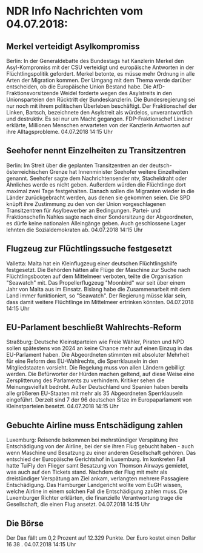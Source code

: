 # NDR Info Nachrichten vom 04.07.2018:


## Merkel verteidigt Asylkompromiss
Berlin: In der Generaldebatte des Bundestags hat Kanzlerin Merkel den Asyl-Kompromiss mit der CSU verteidigt und europäische Antworten in der Flüchtlingspolitik gefordert. Merkel betonte, es müsse mehr Ordnung in alle Arten der Migration kommen. Der Umgang mit dem Thema werde darüber entscheiden, ob die Europäische Union Bestand habe. Die AfD-Fraktionsvorsitzende Weidel forderte wegen des Asylstreits in den Unionsparteien den Rücktritt der Bundeskanzlerin. Die Bundesregierung sei nur noch mit ihrem politischen Überleben beschäftigt. Der Fraktionschef der Linken, Bartsch, bezeichnete den Asylstreit als würdelos, unverantwortlich und destruktiv. Es sei nur um Macht gegangen. FDP-Fraktionschef Lindner erklärte, Millionen Menschen erwarteten von der Kanzlerin Antworten auf ihre Alltagsprobleme. 04.07.2018 14:15 Uhr 

## Seehofer nennt Einzelheiten zu Transitzentren
Berlin: Im Streit über die geplanten Transitzentren an der deutsch-österreichischen Grenze hat Innenminister Seehofer weitere Einzelheiten genannt. Seehofer sagte dem Nachrichtensender ntv, Stacheldraht oder Ähnliches werde es nicht geben. Außerdem würden die Flüchtlinge dort maximal zwei Tage festgehalten. Danach sollen die Migranten wieder in die Länder zurückgebracht werden, aus denen sie gekommen seien. Die SPD knüpft ihre Zustimmung zu den von der Union vorgeschlagenen Transitzentren für Asylbewerber an Bedingungen. Partei- und Fraktionschefin Nahles sagte nach einer Sondersitzung der Abgeordneten, es dürfe keine nationalen Alleingänge geben. Auch geschlossene Lager lehnten die Sozialdemokraten ab. 04.07.2018 14:15 Uhr 

## Flugzeug zur Flüchtlingssuche  festgesetzt
Valletta: Malta hat ein Kleinflugzeug einer deutschen Flüchtlingshilfe festgesetzt. Die Behörden hätten alle Flüge der Maschine zur Suche nach Flüchtlingsbooten auf dem Mittelmeer verboten, teilte die Organisation "Seawatch" mit. Das Propellerflugzeug "Moonbird" war seit über einem Jahr von Malta aus im Einsatz. Bislang habe die Zusammenarbeit mit dem Land immer funktioniert, so "Seawatch". Der Regierung müsse klar sein, dass damit weitere Flüchtlinge im Mittelmeer ertrinken könnten. 04.07.2018 14:15 Uhr 

## EU-Parlament beschließt Wahlrechts-Reform
Straßburg:      Deutsche Kleinstparteien wie Freie Wähler, Piraten und NPD sollen spätestens von 2024 an keine Chance mehr auf einen Einzug in das EU-Parlament haben. Die Abgeordneten stimmten mit absoluter Mehrheit für eine Reform des EU-Wahlrechts, die Sperrklauseln in den Mitgliedstaaten vorsieht. Die Regelung muss von allen Ländern gebilligt werden. Die Befürworter der Hürden machen geltend, auf diese Weise eine Zersplitterung des Parlaments zu verhindern. Kritiker sehen die Meinungsvielfalt bedroht. Außer Deutschland und Spanien haben bereits alle größeren EU-Staaten mit mehr als 35 Abgeordneten Sperrklauseln eingeführt. Derzeit sind 7 der 96 deutschen Sitze im Europaparlament von Kleinstparteien besetzt. 04.07.2018 14:15 Uhr 

## Gebuchte Airline muss Entschädigung zahlen
Luxemburg: Reisende bekommen bei mehrstündiger Verspätung ihre Entschädigung von der Airline, bei der sie ihren Flug gebucht haben - auch wenn Maschine und Besatzung zu einer anderen Gesellschaft gehören. Das entschied der Europäische Gerichtshof in Luxemburg. Im konkreten Fall hatte TuiFly den Flieger samt Besatzung von Thomson Airways gemietet, was auch auf den Tickets stand. Nachdem der Flug mit mehr als dreistündiger Verspätung am Ziel ankam, verlangten mehrere Passagiere Entschädigung. Das Hamburger Landgericht wollte vom EuGH wissen, welche Airline in einem solchen Fall die Entschädigung zahlen muss. Die Luxemburger Richter erklärten, die finanzielle Verantwortung trage die Gesellschaft, die einen Flug ansetzt. 04.07.2018 14:15 Uhr 

## Die Börse
Der Dax fällt um  0,2  Prozent auf  12.329  Punkte. Der Euro kostet einen Dollar  16 38 . 04.07.2018 14:15 Uhr 
